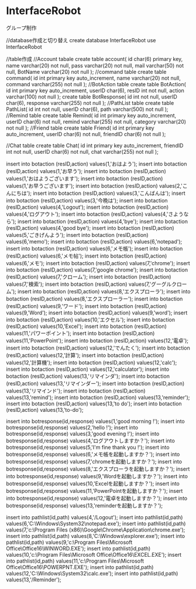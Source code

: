 # InterfaceRobot
グループ制作

//database作成と切り替え
create database InterfaceRobot
use InterfaceRobot

//table作成
//Account tabale
create table account(
	id char(6)  primary key,
	name varchar(20) not null,
	pass varchar(20) not null,
	mail varchar(50) not null,
	BotName varchar(20) not null
);
//command table
create table command(
	id int primary key auto_increment,
	name varchar(20) not null,
	command  varchar(255) not null
);
//BotAction table
create table BotAction(
	id int primary key auto_increment,
	userID char(6),
	resID int not null,
	action varchar(100) not null
);
create table BotResponse(
	id int  not null,
	userID char(6),
	response varchar(255) not null
);
//PathList table
create table PathList(
	id int not null,
	userID char(6),
	path varchar(500) not null
);
//Remind table
create table Remind(
	id  int primary key auto_increment,
	userID char(6) not null,
	remind varchar(255) not null,
	category varchar(20) not null
);
//Friend table
create table Friend(
	id int primary key auto_increment,
	userID char(6) not null,
	friendID char(6) not null
);

//Chat table
create table Chat(
	id int primary key auto_increment,
	friendID int not null,
	userID char(6) not null,
	chat varchar(255) not null
);

insert into botaction (resID,action) values(1,'おはよう');
insert into botaction (resID,action) values(1,'お早う');
insert into botaction (resID,action) values(1,'おはようございます');
insert into botaction (resID,action) values(1,'お早うございます');
insert into botaction (resID,action) values(2,'こんにちは');
insert into botaction (resID,action) values(3,'こんばんは');
insert into botaction (resID,action) values(3,'今晩は');
insert into botaction (resID,action) values(4,'Logout');
insert into botaction (resID,action) values(4,'ログアウト');
insert into botaction (resID,action) values(4,'さようなら');
insert into botaction (resID,action) values(4,'bye');
insert into botaction (resID,action) values(4,'good bye');
insert into botaction (resID,action) values(5,'ごきげんよう');
insert into botaction (resID,action) values(6,'memo');
insert into botaction (resID,action) values(6,'notepad');
insert into botaction (resID,action) values(6,'メモ帳');
insert into botaction (resID,action) values(6,'メモ帖');
insert into botaction (resID,action) values(6,'メモ');
insert into botaction (resID,action) values(7,'chrome');
insert into botaction (resID,action) values(7,'google chrome');
insert into botaction (resID,action) values(7,'クローム');
insert into botaction (resID,action) values(7,'検索');
insert into botaction (resID,action) values(7,'グーグルクローム');
insert into botaction (resID,action) values(8,'エクスプローラ');
insert into botaction (resID,action) values(8,'エクスプローラー');
insert into botaction (resID,action) values(9,'ワード');
insert into botaction (resID,action) values(9,'Word');
insert into botaction (resID,action) values(9,'word');
insert into botaction (resID,action) values(10,'エクセル');
insert into botaction (resID,action) values(10,'Excel');
insert into botaction (resID,action) values(11,'パワーポイント');
insert into botaction (resID,action) values(11,'PowerPoint');
insert into botaction (resID,action) values(12,'電卓');
insert into botaction (resID,action) values(12,'でんたく');
insert into botaction (resID,action) values(12,'計算');
insert into botaction (resID,action) values(12,'計算機');
insert into botaction (resID,action) values(12,'calc');
insert into botaction (resID,action) values(12,'calculator');
insert into botaction (resID,action) values(13,'リマインダ');
insert into botaction (resID,action) values(13,'リマインダー');
insert into botaction (resID,action) values(13,'リマインド');
insert into botaction (resID,action) values(13,'remind');
insert into botaction (resID,action) values(13,'reminder');
insert into botaction (resID,action) values(13,'to do');
insert into botaction (resID,action) values(13,'to-do');

insert into botresponse(id,response) values(1,'good morning !');
insert into botresponse(id,response) values(2,'hello !');
insert into botresponse(id,response) values(3,'good evening !');
insert into botresponse(id,response) values(4,'ログアウトしますか？');
insert into botresponse(id,response) values(5,'I\'m fine thank you !');
insert into botresponse(id,response) values(6,'メモ帳を起動しますか？');
insert into botresponse(id,response) values(7,'chromeを起動しますか？');
insert into botresponse(id,response) values(8,'エクスプローラを起動しますか？');
insert into botresponse(id,response) values(9,'Wordを起動しますか？');
insert into botresponse(id,response) values(10,'Excelを起動しますか？');
insert into botresponse(id,response) values(11,'PowerPointを起動しますか？');
insert into botresponse(id,response) values(12,'電卓を起動しますか？');
insert into botresponse(id,response) values(13,'reminderを起動しますか？');

insert into pathlist(id,path) values(4,'/Logout');
insert into pathlist(id,path) values(6,'C:\\Windows\\System32\\notepad.exe');
insert into pathlist(id,path) values(7,'c:\\Program Files (x86)\\Google\\Chrome\\Application\\chrome.exe');
insert into pathlist(id,path) values(8,'C:\\Windows\\explorer.exe');
insert into pathlist(id,path) values(9,'c:\\Program Files\\Microsoft Office\\Office16\\WINWORD.EXE');
insert into pathlist(id,path) values(10,'c:\\Program Files\\Microsoft Office\\Office16\\EXCEL.EXE');
insert into pathlist(id,path) values(11,'c:\\Program Files\\Microsoft Office\\Office16\\POWERPNT.EXE');
insert into pathlist(id,path) values(12,'C:\\Windows\\System32\\calc.exe');
insert into pathlist(id,path) values(13,'/Reminder');
